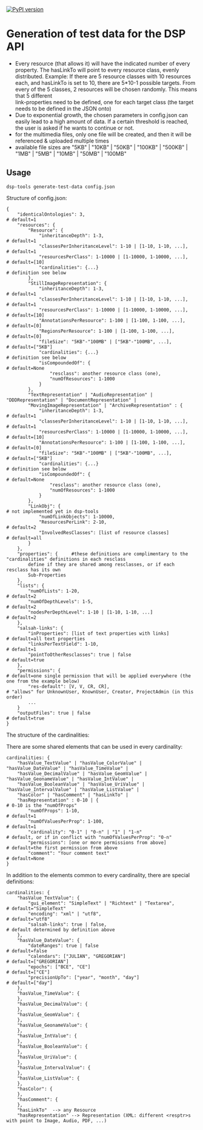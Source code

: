 [![PyPI version](https://badge.fury.io/py/dsp-tools.svg)](https://badge.fury.io/py/dsp-tools)

# Generation of test data for the DSP API

 - Every resource (that allows it) will have the indicated number of every property. The hasLinkTo will point to every 
   resource class, evenly distributed. 
   Example: If there are 5 resource classes with 10 resources each, and hasLinkTo is set to 10, there are 5*10-1 
   possible targets. From every of the 5 classes, 2 resources will be chosen randomly. This means that 5 different  
   link-properties need to be defined, one for each target class (the target needs to be defined in the JSON onto)
 - Due to exponential growth, the chosen parameters in config.json can easily lead to a high amount of data. If a 
   certain threshold is reached, the user is asked if he wants to continue or not.
 - for the multimedia files, only one file will be created, and then it will be referenced & uploaded multiple times 
 - available file sizes are "5KB" | "10KB" | "50KB" | "100KB" | "500KB" | "1MB" | "5MB" | "10MB" | "50MB" | "100MB"


## Usage
`dsp-tools generate-test-data config.json`

Structure of config.json:
```
{
    "identicalOntologies": 3,                                           # default=1
    "resources": {
        "Resource": {
            "inheritanceDepth": 1-3,                                    # default=1
            "classesPerInheritanceLevel": 1-10 | [1-10, 1-10, ...],     # default=1
            "resourcesPerClass": 1-10000 | [1-10000, 1-10000, ...],     # default=[10]
            "cardinalities": {...}                                      # definition see below
        },
        "StillImageRepresentation": {
            "inheritanceDepth": 1-3,                                    # default=1
            "classesPerInheritanceLevel": 1-10 | [1-10, 1-10, ...],     # default=1
            "resourcesPerClass": 1-10000 | [1-10000, 1-10000, ...],     # default=[10]
            "AnnotationsPerResource": 1-100 | [1-100, 1-100, ...],      # default=[0]
            "RegionsPerResource": 1-100 | [1-100, 1-100, ...],          # default=[0]
            "fileSize": "5KB"-"100MB" | ["5KB"-"100MB", ...],           # default=["5KB"]
            "cardinalities": {...}                                      # definition see below
            "isCompoundedOf": {                                         # default=None
                "resclass": another resource class (one),
                "numOfResources": 1-1000
            }
        },
        "TextRepresentation" | "AudioRepresentation" | "DDDRepresentation" | "DocumentRepresentation" | 
        "MovingImageRepresentation" | "ArchiveRepresentation" : {
            "inheritanceDepth": 1-3,                                    # default=1
            "classesPerInheritanceLevel": 1-10 | [1-10, 1-10, ...],     # default=1
            "resourcesPerClass": 1-10000 | [1-10000, 1-10000, ...],     # default=[10]
            "AnnotationsPerResource": 1-100 | [1-100, 1-100, ...],      # default=[0]
            "fileSize": "5KB"-"100MB" | ["5KB"-"100MB", ...],           # default=["5KB"]
            "cardinalities": {...}                                      # definition see below
            "isCompoundedOf": {                                         # default=None
                "resclass": another resource class (one),
                "numOfResources": 1-1000
            }
        },
        "LinkObj": {                                                    # not implemented yet in dsp-tools
            "numOfLinkObjects": 1-10000,
            "ResourcesPerLink": 2-10,                                   # default=2
            "InvolvedResClasses": [list of resource classes]            # default=all
        }
    },
    "properties": {     #these definitions are complimentary to the "cardinalities" definitions in each resclass
        define if they are shared among resclasses, or if each resclass has its own
        Sub-Properties
    },
    "lists": {
        "numOfLists": 1-20,                                             # default=2
        "numOfDepthLevels": 1-5,                                        # default=2
        "nodesPerDepthLevel": 1-10 | [1-10, 1-10, ...]                  # default=2
    },
    "salsah-links": {
        "inProperties": [list of text properties with links]            # default=all text properties
        "linksPerTextField": 1-10,                                      # default=1
        "pointToOtherResclasses": true | false                          # default=true
    },
    "permissions": {                                                    # default=one single permission that will be applied everywhere (the one from the example below)
        "res-default": [V, V, CR, CR],                                  # "allows" for UnknownUser, KnownUser, Creator, ProjectAdmin (in this order)
        ...
    }
    "outputFiles": true | false                                         # default=true
}
```


The structure of the cardinalities:

There are some shared elements that can be used in every cardinality:
```
cardinalities: {
    "hasValue_TextValue" | "hasValue_ColorValue" | "hasValue_DateValue" | "hasValue_TimeValue" | 
    "hasValue_DecimalValue" | "hasValue_GeomValue" | "hasValue_GeonameValue" | "hasValue_IntValue" | 
    "hasValue_BooleanValue" | "hasValue_UriValue" | "hasValue_IntervalValue" | "hasValue_ListValue" | 
    "hasColor" | "hasComment" | "hasLinkTo" | 
    "hasRepresentation" : 0-10 | {                                      # 0-10 is the "numOfProps"
        "numOfProps": 1-10,                                             # default=1
        "numOfValuesPerProp": 1-100,                                    # default=1
        "cardinality": "0-1" | "0-n" | "1" | "1-n"                      # default, or if in conflict with "numOfValuesPerProp": "0-n"
        "permissions": [one or more permissions from above]             # default=the first permission from above
        "comment": "Your comment text"                                  # default=None
}
```

In addition to the elements common to every cardinality, there are special definitions:
```
cardinalities: {
    "hasValue_TextValue": {                                      
        "gui_element": "SimpleText" | "Richtext" | "Textarea",          # default="SimpleText"
        "encoding": "xml" | "utf8",                                     # default="utf8"
        "salsah-links": true | false,                                   # default determined by definition above
    },
    "hasValue_DateValue": {
        "dateRanges": true | false                                      # default=false
        "calendars": ["JULIAN", "GREGORIAN"]                            # default=["GREGORIAN"]
        "epochs": ["BCE", "CE"]                                         # default=["CE"]
        "precisionUpTo": ["year", "month", "day"]                       # default=["day"]
    },
    "hasValue_TimeValue": {
    },
    "hasValue_DecimalValue": {
    },
    "hasValue_GeomValue": {
    },
    "hasValue_GeonameValue": {
    },
    "hasValue_IntValue": {
    },
    "hasValue_BooleanValue": {
    },
    "hasValue_UriValue": {
    },
    "hasValue_IntervalValue": {
    },
    "hasValue_ListValue": {
    },
    "hasColor": {
    },
    "hasComment": {
    },
    "hasLinkTo"  --> any Resource
    "hasRepresentation" --> Representation (XML: different <resptr>s with point to Image, Audio, PDF, ...)
```
